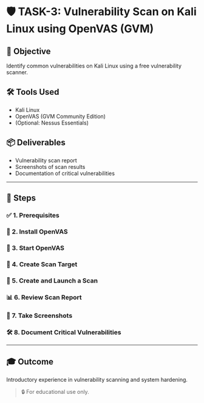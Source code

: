 # 🛡️ TASK-3: Vulnerability Scan on Kali Linux using OpenVAS (GVM)

## 🎯 Objective
Identify common vulnerabilities on Kali Linux using a free vulnerability scanner.

## 🛠 Tools Used
- Kali Linux
- OpenVAS (GVM Community Edition)  
- (Optional: Nessus Essentials)

## 📦 Deliverables
- Vulnerability scan report
- Screenshots of scan results
- Documentation of critical vulnerabilities

---

## 🔧 Steps

### ✅ 1. Prerequisites

### 🔧 2. Install OpenVAS

### 🚀 3. Start OpenVAS

### 🎯 4. Create Scan Target

### 🧪 5. Create and Launch a Scan

### 📊 6. Review Scan Report

### 📸 7. Take Screenshots

### 🛠 8. Document Critical Vulnerabilities

---

## 🎓 Outcome
Introductory experience in vulnerability scanning and system hardening.

> 🔒 For educational use only.
